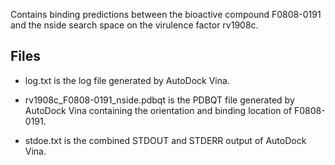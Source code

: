 Contains binding predictions between the bioactive compound F0808-0191 and the nside search space on the virulence factor rv1908c.

## Files

- log.txt is the log file generated by AutoDock Vina.

- rv1908c_F0808-0191_nside.pdbqt is the PDBQT file generated by AutoDock Vina containing the orientation and binding location of F0808-0191.

- stdoe.txt is the combined STDOUT and STDERR output of AutoDock Vina.

